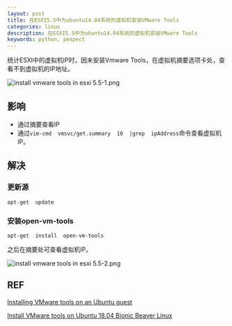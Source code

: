 ```yaml
---
layout: post
title: 在ESXI5.5中为ubuntu14.04系统的虚拟机安装VMware Tools
categories: linux
description: 在ESXI5.5中为ubuntu14.04系统的虚拟机安装VMware Tools
keywords: python, pexpect
---
```


统计ESXI中的虚拟机IP时，因未安装Vmware Tools，在虚拟机摘要选项卡处，查看不到虚拟机的IP地址。

![install vmware tools in esxi 5.5-1.png](https://i.loli.net/2018/09/22/5ba653e3db5d1.png)

## 影响

 - 通过摘要查看IP
 - 通过`vim-cmd  vmsvc/get.summary  10  |grep  ipAddress`命令查看虚拟机IP。

## 解决

### 更新源

```shell
apt-get  update
```

### 安装open-vm-tools

```shell
apt-get  install  open-vm-tools
```

之后在摘要处可查看虚拟机IP。

![install vmware tools in esxi 5.5-2.png](https://i.loli.net/2018/09/22/5ba653e3bc3a3.png)

## REF

[Installing VMware tools on an Ubuntu guest](https://help.ubuntu.com/community/VMware/Tools)

[Install VMware tools on Ubuntu 18.04 Bionic Beaver Linux](https://linuxconfig.org/install-vmware-tools-on-ubuntu-18-04-bionic-beaver-linux)
